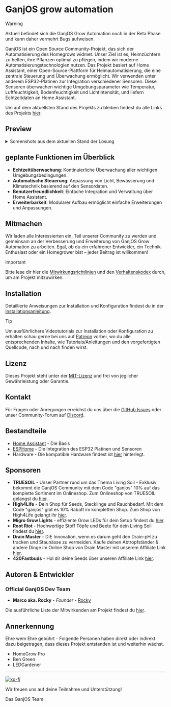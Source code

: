 # GanjOS grow automation

>[!WARNING]
> 
> Aktuell befindet sich die GanjOS Grow Automation noch in der Beta Phase und kann daher vermehrt Bugs aufweisen. 

GanjOS ist ein Open Source Community-Projekt, das sich der Automatisierung des Homegrows widmet. Unser Ziel ist es, Heimzüchtern zu helfen, ihre Pflanzen optimal zu pflegen, indem wir moderne Automatisierungstechnologien nutzen. Das Projekt basiert auf Home Assistant, einer Open-Source-Plattform für Heimautomatisierung, die eine zentrale Steuerung und Überwachung ermöglicht. Wir verwenden unter anderem ESP32-Platinen zur Integration verschiedener Sensoren. Diese Sensoren überwachen wichtige Umgebungsparameter wie Temperatur, Luftfeuchtigkeit, Bodenfeuchtigkeit und Lichtintensität, und liefern Echtzeitdaten an Home Assistant.

Um auf dem aktuellsten Stand des Projekts zu bleiben findest du alle Links des Projekts [hier](https://link.space/@ganjosgrowautomation).

## Preview

<details>
<summary>Screenshots aus dem aktuellen Stand der Lösung</summary>

![image](https://github.com/user-attachments/assets/ddf5a8eb-5d33-4348-8c36-1cb051d0e90e)

![image](https://github.com/user-attachments/assets/2afe4348-411e-4719-bee6-292ee979a8a4)

![image](https://github.com/user-attachments/assets/a660bdb6-b177-47de-9349-2e881c453ad8)

![image](https://github.com/user-attachments/assets/e07214e1-4957-42bc-aa66-bc48d1135835)

</details>

## geplante Funktionen im Überblick
- **Echtzeitüberwachung**: Kontinuierliche Überwachung aller wichtigen Umgebungsbedingungen.
- **Automatische Steuerung**: Anpassung von Licht, Bewässerung und Klimatechnik basierend auf den Sensordaten.
- **Benutzerfreundlichkeit**: Einfache Integration und Verwaltung über Home Assistant.
- **Erweiterbarkeit**: Modularer Aufbau ermöglicht einfache Erweiterungen und Anpassungen.

## Mitmachen

Wir laden alle Interessierten ein, Teil unserer Community zu werden und gemeinsam an der Verbesserung und Erweiterung von GanjOS Grow Automation zu arbeiten. Egal, ob du ein erfahrener Entwickler, ein Technik-Enthusiast oder ein Homegrower bist – jeder Beitrag ist willkommen!

>[!IMPORTANT]
>
> Bitte lese dir hier die [Mitwirkungsrichtlinien](./CONTRIBUTING.md) und den [Verhaltenskodex](./CODE_OF_CONDUCT.md) durch, um am Projekt mitzuwirken. 

## Installation

Detaillierte Anweisungen zur Installation und Konfiguration findest du in der [Installationsanleitung](./INSTALL.md).

> [!TIP]
>
> Um ausführlichere Videotutorials zur Installation oder Konfiguration zu erhalten schau gerne bei uns auf [Patreon](patreon.com/GanjOS) vorbei, wo du alle entsprechenden Inhalte, wie Tutorials/Anleitungen und den vorgefertigten Quellcode, nach und nach finden wirst.

## Lizenz

Dieses Projekt steht unter der [MIT-Lizenz](./LICENSE) und frei von jeglicher Gewährleistung oder Garantie. 

## Kontakt

Für Fragen oder Anregungen erreichst du uns über die [GitHub Issues](https://github.com/Ganjos-Grow-Automation/gos_HomeAssistant/issues) oder unser Community-Forum auf [Discord](discord.ganjos.io).



## Bestandteile
* [Home Assistant](https://www.home-assistant.io/) - Die Basis
* [ESPHome](https://esphome.io/) - Die Integration des ESP32 Platinen und Sensoren
* Hardware - Die kompatible Hardware findest ist [hier](./HARDWARE.md) hinterlegt. 

## Sponsoren

- **TRUESOIL** - Unser Partner rund um das Thema Living Soil - Exklusiv bekommt die GanjOS Community mit dem Code "ganjos" 10% auf das komplette Sortiment im Onlineshop. Zum Onlineshop von TRUESOIL gelangst du [hier](https://truesoil.at/collections).
- **High4Life** - Dein Shop für Seeds, Stecklinge und Rauchbedarf. Mit dem Code "ganjos" gibt es 10% Rabatt im kompletten Shop. Zum Shop von High4Life gelangt ihr [hier](https://high4life.shop/).
- **Migro Grow Lights** - effiziente Grow LEDs für dein Setup findest du [hier](https://migrolight.de/). 
- **Root Riot** - Hochwertige Stoff Töpfe und Beete für dein Living Soil findest du [hier](https://truesoil.at/collections/livingsoilbeete).
- **Drain Master** - DIE Innovation, wenn es darum geht den Drain-pH zu tracken und Staunässe zu vermeiden. Kaufe deinen Abtropfständer & andere Dinge im Online Shop von Drain Master mit unserem Affiliate Link [hier](https://drain-master.de/?ref=ganjos).
- **420Fastbuds** - Hol dir deine Seeds über unseren Affiliate Link [hier](https://myfastbuds.com/?a_aid=65f92e7a635de).

## Autoren & Entwickler 
### Official GanjOS Dev Team
* **Marco aka. Rocky** - *Founder* - [Rocky](https://github.com/MrcoSchrnr)

Die ausführliche Liste der Mitwirkenden am Projekt findest du [hier](https://github.com/Ganjos-Grow-Automation/gb_HomeAssistant/contributors).


## Annerkennung
Ehre wem Ehre gebührt - Folgende Personen haben direkt oder indirekt dazu beigetragen, dass dieses Projekt entstanden ist und weiterhin wächst.

* HomeGrow Pro
* Ben Green
* LEDGardener


---

[![ko-fi](https://ko-fi.com/img/githubbutton_sm.svg)](https://ko-fi.com/M4M5Z4IWO)

Wir freuen uns auf deine Teilnahme und Unterstützung!


Das GanjOS Team
